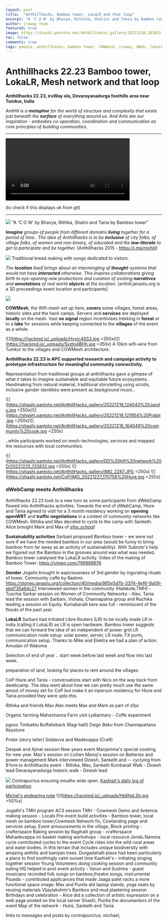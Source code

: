 ```yaml
---
layout: post
title:  "Anthillhacks, Bamboo tower, LokaLR and that loop"
excerpt: "A 'C O W' by Bhavya, Rithika, Shalini and Tania by Bamboo tower"
author: iruway team
featured: true
image: https://shashi.pantoto.net/AnthillHacks_gallery/20221218_183633.jpg
toc: false
comments: true
tags: people, anthillhacks, bamboo tower, COWmesh, iruway, DWeb, lokaLR, Community Networks, Janastu
---
```



# Anthillhacks 22.23 Bamboo tower, LokaLR, Mesh network and that loop

**Anthillhacks 22.23, iruWay ola, Devarayanadurga foothills area near Tumkur, India**

*AntHill is a **metaphor** for the world of structure and complexity that exists just beneath the ***surface*** of everything around us. And Ants are our inspiration - embodies co-operation, coordination and communication as core principles of building communities.* 

---
<video width="400" controls>
  <source src="https://papadminio.janastu.org/papad/archive/77698ad6526cb9237d41031e740e37d8.mp4" type="video/mp4">
Your browser does not support the video tag.
</video> 

(to check if this displays ok from git)

---

![](https://shashi.pantoto.net/AnthillHacks_gallery/20221218_183633.jpg)
"A 'C O W' by Bhavya, Rithika, Shalini and Tania by Bamboo tower"

***Imagine** groups of people from different domains **living** together for a period of time.. The idea of Anthillhacks is to be **inclusive** of city folks, of village folks, of women and non-binary, of educated and the **low-literate** to get to participate and be together.* [Anthillhacks 2015 - https://j.mp/myhill]

![](https://shashi.pantoto.net/AnthillHacks_gallery/20221218_164049%20community%20cook.jpg)
Traditional bread making with songs dedicated to vistors.

*The **location** itself brings about an intermingling of **thought**-systems that would not have **interacted** otherwise. This inspires collaborations giving birth to eye-opening new productions and curation of existing **narratives** and **annotations** of real world **objects** at the location.* [anthill.janastu.org is a 3D proceedings event location and participants]

![](https://pad.ccc-p.org/uploads/a5dda6bf-b8cb-4ac2-8d4a-37b8da31966f.jpg)

**COWMesh**, the Wifi-mesh set up here, **covers** some villages, forest areas, historic sites and the hack camps. Servers and **services** are deployed **locally** on the mesh. Vast **no signal** region incentivises trekking in **forest** or to a **lake** for sessions while keeping connected to the **villages** of the event as a whole.

![](https://hackmd.io/_uploads/Hyvic4SS3.jpg =350x)![](https://hackmd.io/_uploads/Syzto4BHh.jpg =350x)
A 10km wifi-wire from Tumkur to the villages and COWMesh architecture. 


**Anthillhacks 22.23 is APC supported research and campaign activity to prototype infrastructure for meaningful community connectivity.**

Representation from traditional groups at anthillhacks gave a glimpse of what it takes to imagine sustainable and equitable future ecosystems. Handmaking from natural material, traditional storytelling using scrolls, inclusive gender identities were present as *background music*..

![](https://shashi.pantoto.net/AnthillHacks_gallery/20221219_124043%20Jandu.jpg =250x)![](https://shashi.pantoto.net/AnthillHacks_gallery/20221219_121954%20Prabir.jpg =250x)![](https://shashi.pantoto.net/AnthillHacks_gallery/20221218_164049%20community%20cook.jpg =250x)

..while participants worked on mesh-technologies, services and mapped the resources with local communities.

![](https://shashi.pantoto.net/AnthillHacks_gallery/DD%20hill%20network%20D/20221225_133832.jpg =250x)
![](https://shashi.pantoto.net/AnthillHacks_gallery/IMG_2287.JPG =250x)
![](https://shashi.pantoto.net/CoP/IMG_20221227_170756%20Hure.jpg =250x)

### dWebCamp meets Anthillhacks

Anthillhacks 22.23 took to a new turn as some participants from dWebCamp flowed into Anthillhacks activities. Towards the end of dWebCamp, Hiure and Tania agreed to visit for a 3 month residency working on **opening openWRT** and **traffic negotiations** in a context of community networks like COWMesh. Rithika and Max decided to cycle to the camp with Sanketh. Alice brought Mark and Max of [sfpc.school](https://sfpc.school)!

**Sustainability activities**
Sarbani proposed Bamboo tower - we were not sure if we have the needed bamboo in our area (would be funny to bring bamboo from far away as an activity of sustainability). With Subroto's help we figured out the Bamboo in the grooves around was what was needed. Bamboo tower catalysed the LokaLR activity. Video of the making of Bamboo Tower: https://vimeo.com/799968976

**Gender**
Jogatis brought in aspiciousness of 3rd gender by ingurating rituals of tower. Community caffe by Rashmi. https://stories.janastu.org/collection/40/media/985e5d7b-3374-4ef6-9a09-ebd735a6dc27
Interviewed women in the community (Halekote,TMH) - Tuschia Sarkar
session on Women of Community Networks - Alex, Tania lead the session with Sarbani, Vishala, Channapatna group and Ruchika leading a session on Equity.
Kumabaralli kere was full - reminiscent of the floods of the past year.

**LokaLR**
Sarbani had initiated Libre Routers (LR) to be locally made LR in india (calling it LokaLR) as LR is open hardware. Bamboo tower suggests that we can forward the idea of an independent of power grid LR communication node setup: solar power, server, LR node, FX ports, communication setup. Thanks to Mike and Elektra we had a plan of action. Amudan of Wakoma

Selection of end of year .. start week before last week and flow into last week.

preparation of land, looking for places to rent around the villages

CoP Hiure and Tania - conversations start with Nico on the way back from dwebcamp.
The idea went about how we can pretty much use the same amout of money set for CoP but make it an inperson residency for Hiure and Tania provided they were upto this.


Rithika and friends Max
Alex meets Max and Mark as part of sfpc

Organic farming
 Maheshanna Farm visit
 Lydia/mary - Coffe experiment
 
 pgsoc
Timbaktu
Buffalloback (Ragi halli) 
Dsign Beku from Channapattana
Keystone

Probir (story teller)
Siddavva and Madevappa (Craft)

Deepak and Ajmal session
New years event
Manjamma's special cooking for new year. 
Max's session on Lichen
Manoj's session on Batteries and power management
Mark interviewed Dinesh, Sanketh and --
cyclying from B'lore to Anthillhacks event - Rithika, Max, Sanketh
Kumbarali Walk - Dinesh lead
Devarayanadurga historic walk - Dinesh lead

![](https://shashi.pantoto.net/AnthillHacks_gallery/20221219_114534%20Kashis.jpg)
Contrapuctus ensuring mouths wide open. [Kashish's daily log of participation](https://contrapunctus.codeberg.page/blog/)

[Michel's endearing note](https://pad.ccc-p.org/EodOGQ-JS4GsiTOdvNaWbg?view)
![](https://hackmd.io/_uploads/Hk6fgjLSh.jpg =50%x)

    
Jogathi's TMH program
AC3 session TMH - 
Cowmesh Demo and Antenna making session - Locals
Pre-event build activities - Bamboo tower, local mesh on bamboo tower,Cowmesh Network fix, Cowlanding page and services setup, Event annoucements in the village, 
Block printing - crafterspace
Baking session by Ragihalli group - crafterspace 
Mahadevappa on basket making workshops - local resource Jondu
Namma cycle contributed cycles to the event
Cycle rides into the wild rural areas and water bodies. In this terrain that includes unique biodiversity with amazing anthills and baniyan trees. Durgadahalli place had been particularly a place to find soothingly calm sunset time
Kashish's - initiating singing together session
Young Volunteers doing cooking session and community eating 
HQ helped in post event activity - 
Varun and Sushma - guest musicians recorded folk songs on bamboo,theatre songs, instrumental
Psuedo - contributed applicances that made Jaaga palet racks a more functional space 
image:<david on euc>
Max and Punita did laptop stands, yoga seats by reusing materials
Vijaylakshmi's Bamboo and mud plastering session
Birthdays and celebration - Alice did a collection of artistic expression on a web page posted on the local server
Shashi, Punita the documentors of the event
Map of the network - Huire, Sanketh and Tania



links to messages and posts by contrapunctus, michael, 
